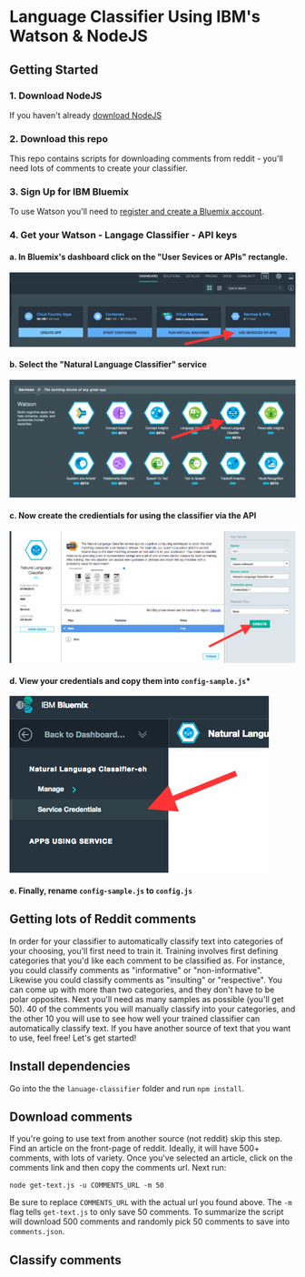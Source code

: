 # Language Classifier Using IBM's Watson & NodeJS


## Getting Started

### 1. Download NodeJS

If you haven't already [download NodeJS](https://nodejs.org/)

### 2. Download this repo

This repo contains scripts for downloading comments from reddit - you'll need lots of comments to create your classifier.

### 3. Sign Up for IBM Bluemix

To use Watson you'll need to [register and create a Bluemix account](https://console.ng.bluemix.net/registration/).

### 4. Get your Watson - Langage Classifier - API keys

#### a. In Bluemix's dashboard click on the "User Sevices or APIs" rectangle.

![Use Service](/screen-shots/1-use-service.png)

#### b. Select the "Natural Language Classifier" service

![Add Service](/screen-shots/2-add-service.png)

#### c. Now create the credientials for using the classifier via the API

![Create Credential](/screen-shots/3-create-credentials.png)

#### d. View your credentials and copy them into `config-sample.js`*

![View Credentials](/screen-shots/4-view-credentials.png)

#### e. Finally, rename `config-sample.js` to `config.js`

## Getting lots of Reddit comments

In order for your classifier to automatically classify text into categories of your choosing, you'll first need to train it. Training involves first defining categories that you'd like each comment to be classified as. For instance, you could classify comments as "informative" or "non-informative". Likewise you could classify comments as "insulting" or "respective". You can come up with more than two categories, and they don't have to be polar opposites. Next you'll need as many samples as possible (you'll get 50). 40 of the comments you will manually classify into your categories, and the other 10 you will use to see how well your trained classifier can automatically classify text. If you have another source of text that you want to use, feel free! Let's get started!

## Install dependencies

Go into the the `lanuage-classifier` folder and run `npm install`.

## Download comments

If you're going to use text from another source (not reddit) skip this step. Find an article on the front-page of reddit. Ideally, it will have 500+ comments, with lots of variety. Once you've selected an article, click on the comments link and then copy the comments url. Next run:

```
node get-text.js -u COMMENTS_URL -m 50
```

Be sure to replace `COMMENTS_URL` with the actual url you found above. The `-m` flag tells `get-text.js` to only save 50 comments. To summarize the script will download 500 comments and randomly pick 50 comments to save into `comments.json`.

## Classify comments



